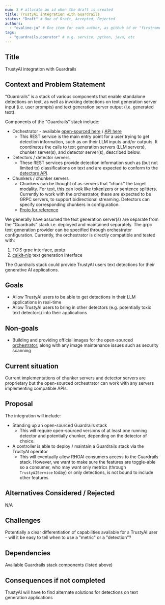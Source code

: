 ```yaml
---
num: 3 # allocate an id when the draft is created
title: TrustyAI integration with Guardrails
status: "Draft" # One of Draft, Accepted, Rejected
authors:
  - "evaline-ju" # One item for each author, as github id or "firstname lastname"
tags:
  - "guardrails,operator" # e.g. service, python, java, etc
---
```


## Title

TrustyAI integration with Guardrails

## Context and Problem Statement

“Guardrails” is a stack of various components that enable standalone detections on text, as well as invoking detections on text generation server input (i.e. user prompts) and text generation server output (i.e. generated text).

Components of the "Guardrails" stack include:
* Orchestrator - available [open-sourced here](https://github.com/foundation-model-stack/fms-guardrails-orchestrator) / [API here](https://foundation-model-stack.github.io/fms-guardrails-orchestrator/)
     * This REST service is the main entry point for a user trying to get detection information, such as on their LLM inputs and/or outputs. It coordinates the calls to text generation servers (LLM servers), chunker server(s), and detector server(s), described below.
* Detectors / detector servers
     * These REST services provide detection information such as (but not limited to) classifications on text and are expected to conform to the [detectors API](https://foundation-model-stack.github.io/fms-guardrails-orchestrator/?urls.primaryName=Detector+API). 
* Chunkers / chunker servers
     * Chunkers can be thought of as servers that “chunk” the target modality. For text, this can look like tokenizers or sentence splitters. Currently to work with the orchestrator, these are expected to be GRPC servers, to support bidirectional streaming. Detectors can specify corresponding chunkers in configuration. 
     * [Proto for reference](https://github.com/foundation-model-stack/fms-guardrails-orchestrator/blob/main/protos/caikit_runtime_Chunkers.proto)

We generally have assumed the text generation server(s) are separate from the “Guardrails” stack i.e. deployed and maintained separately. The grpc text generation provider can be specified through orchestrator configuration. Currently, the orchestrator is directly compatible and tested with:
1.  TGIS grpc interface, [proto](https://github.com/IBM/text-generation-inference/blob/main/proto/generation.proto)
2.  [caikit-nlp](https://github.com/caikit/caikit-nlp) text generation interface

The Guardrails stack could provide TrustyAI users text detections for their generative AI applications.

## Goals

* Allow TrustyAI users to be able to get detections in their LLM applications in real-time
* Allow TrustyAI users to bring in other detectors (e.g. potentially toxic text detectors) into their applications


## Non-goals

* Building and providing official images for the open-sourced [orchestrator](https://github.com/foundation-model-stack/fms-guardrails-orchestrator), along with any image maintenance issues such as security scanning


## Current situation

Current implementations of chunker servers and detector servers are proprietary but the open-sourced orchestrator can work with any servers implementing compatible APIs.


## Proposal

The integration will include:
* Standing up an open-sourced Guardrails stack
    * This will require open-sourced versions of at least one running detector and potentially chunker, depending on the detector of choice.
* A controller is able to deploy / maintain a Guardrails stack via the TrustyAI operator
    * This will eventually allow RHOAI consumers access to the Guardrails stack. However, we want to make sure the features are toggle-able so a consumer, who may want only metrics (through `TrustyAIService` today) or only detections, is not bound to include other features.


## Alternatives Considered / Rejected

N/A

## Challenges

Potentially a clear differentiation of capabilities available for a TrustyAI user - will it be easy to tell when to use a "metric" or a "detection"?

## Dependencies

Available Guardrails stack components (listed above)

## Consequences if not completed

TrustyAI will have to find alternate solutions for detections on text generation applications
